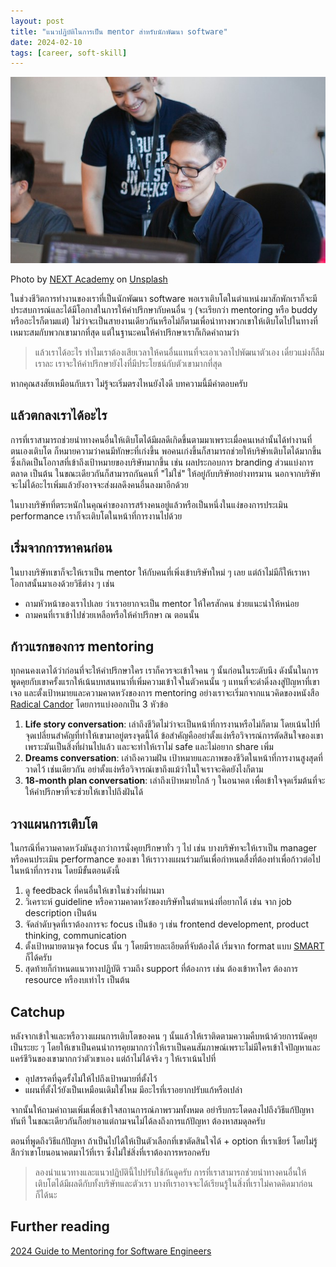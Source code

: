 ```yaml
---
layout: post
title: "แนวปฏิบัติในการเป็น mentor สำหรับนักพัฒนา software"
date: 2024-02-10
tags: [career, soft-skill]
---
```


![Mentoring](/assets/2024-02-10-mentoring.jpeg)

Photo by <a href="https://unsplash.com/@next_academy?utm_content=creditCopyText&utm_medium=referral&utm_source=unsplash">NEXT Academy</a> on <a href="https://unsplash.com/photos/man-standing-behind-sitting-man-JyJwO0K5fWM?utm_content=creditCopyText&utm_medium=referral&utm_source=unsplash">Unsplash</a>  


ในช่วงชีวิตการทำงานของเราที่เป็นนักพัฒนา software พอเราเติบโตในตำแหน่งมาสักพักเราก็จะมีประสบการณ์และได้มีโอกาสในการให้คำปรึกษากับคนอื่น ๆ (จะเรียกว่า mentoring หรือ buddy หรืออะไรก็ตามแต่) ไม่ว่าจะเป็นสายงานเดียวกันหรือไม่ก็ตามเพื่อนำทางพวกเขาให้เติบโตไปในทางที่เหมาะสมกับพวกเขามากที่สุด แต่ในฐานะคนให้คำปรึกษาเราก็เกิดคำถามว่า

> แล้วเราได้อะไร ทำไมเราต้องเสียเวลาให้คนอื่นแทนที่จะเอาเวลาไปพัฒนาตัวเอง เดี๋ยวแม่งก็ลืมเราละ
> เราจะให้คำปรึกษายังไงที่มีประโยชน์กับตัวเขามากที่สุด

หากคุณสงสัยเหมือนกับเรา ไม่รู้จะเริ่มตรงไหนยังไงดี บทความนี้มีคำตอบครับ

## แล้วตกลงเราได้อะไร
การที่เราสามารถช่วยนำทางคนอื่นให้เติบโตได้มีผลดีเกิดขึ้นตามมาเพราะเมื่อคนเหล่านั้นได้ทำงานที่ตนเองเติบโต ก็หมายความว่าคนมีทักษะที่เก่งขึ้น พอคนเก่งขึ้นก็สามารถช่วยให้บริษัทเติบโตได้มากขึ้นซึ่งเกิดเป็นโอกาสที่เข้าถึงเป้าหมายของบริษัทมากขึ้น เช่น ผลประกอบการ branding ส่วนแบ่งการตลาด เป็นต้น ในขณะเดียวกันก็สามารถกันคนที่ "ไม่ใช่" ให้อยู่กับบริษัทอย่างทรมาน นอกจากบริษัทจะไม่ได้อะไรเพิ่มแล้วยังอาจจะส่งผลดึงคนอื่นลงมาอีกด้วย  

ในบางบริษัทที่ตระหนักในคุณค่าของการสร้างคนอยู่แล้วหรือเป็นหนึ่งในแง่ของการประเมิน performance เราก็จะเติบโตในหน้าที่การงานไปด้วย

## เริ่มจากการหาคนก่อน
ในบางบริษัทเขาก็จะให้เราเป็น mentor ให้กับคนที่เพิ่งเข้าบริษัทใหม่ ๆ เลย แต่ถ้าไม่มีก็ให้เราหาโอกาสนั้นมาเองด้วยวิธีต่าง ๆ เช่น

- ถามหัวหน้าของเราไปเลย ว่าเราอยากจะเป็น mentor ให้ใครสักคน ช่วยแนะนำให้หน่อย
- ถามคนที่เราเข้าไปช่วยเหลือหรือให้คำปรึกษา ณ ตอนนั้น

## ก้าวแรกของการ mentoring
ทุกคนคงเดาได้ว่าก่อนที่จะให้คำปรึกษาใคร เราก็ควรจะเข้าใจคน ๆ นั้นก่อนในระดับนึง ดังนั้นในการพูดคุยกับเขาครั้งแรกให้เน้นบทสนทนาที่เพิ่มความเข้าใจในตัวคนนั้น ๆ แทนที่จะดำดิ่งลงสู่ปัญหาที่เขาเจอ และตั้งเป้าหมายและความคาดหวังของการ mentoring อย่างเราจะเริ่มกจากแนวคิดของหนังสือ [Radical Candor](https://www.radicalcandor.com/) โดยการแบ่งออกเป็น 3 หัวข้อ

1. **Life story conversation**: เล่าถึงชีวิตไม่ว่าจะเป็นหน้าที่การงานหรือไม่ก็ตาม โดยเน้นไปที่จุดเปลี่ยนสำคัญที่ทำให้เขามาอยู่ตรงจุดนี้ได้ ข้อสำคัญคืออย่าตั้งแง่หรือวิจารณ์การตัดสินใจของเขาเพราะมันเป็นสิ่งที่ผ่านไปแล้ว และจะทำให้เราไม่ safe และไม่อยาก share เพิ่ม
2. **Dreams conversation**: เล่าถึงความฝัน เป้าหมายและภาพของชีวิตในหน้าที่การงานสูงสุดที่วาดไว้ เช่นเดียวกัน อย่าตั้งแง่หรือวิจารณ์เขาถึงแม้ว่าในใจเราจะคิดยังไงก็ตาม
3. **18-month plan conversation**: เล่าถึงเป้าหมายใกล้ ๆ ในอนาคต เพื่อเข้าใจจุดเริ่มต้นที่จะให้คำปรึกษาที่จะช่วยให้เขาไปถึงฝันได้

## วางแผนการเติบโต
ในกรณีที่ความคาดหวังมันสูงกว่าการนั่งคุยปรึกษาทั่ว ๆ ไป เช่น บางบริษัทจะให้เราเป็น manager หรือคนประเมิน performance ของเขา ให้เราวางแผนร่วมกันเพื่อกำหนดสื่งที่ต้องทำเพื่อก้าวต่อไปในหน้าที่การงาน โดยมีขั้นตอนดังนี้

1. ดู feedback ที่คนอื่นให้เขาในช่วงที่ผ่านมา
2. วิเคราะห์ guideline หรือความคาดหวังของบริษัทในตำแหน่งที่อยากได้ เช่น จาก job description เป็นต้น
3. จัดลำดับจุดที่เราต้องการจะ focus เป็นข้อ ๆ เช่น frontend development, product thinking, communication
4. ตั้งเป้าหมายตามจุด focus นั้น ๆ โดยมีรายละเอียดที่จับต้องได้ เริ่มจาก format แบบ [SMART](https://www.mendetails.com/life/smart-goal-life-jan23/) ก็ได้ครับ
5. สุดท้ายก็กำหนดแนวทางปฏิบัติ รวมถึง support ที่ต้องการ เช่น ต้องเข้าหาใคร ต้องการ resource หรืองบเท่าไร เป็นต้น

## Catchup
หลังจากเข้าใจและหรือวางแผนการเติบโตของคน ๆ นั้นแล้วให้เราติดตามความคืบหน้าด้วยการนัดคุยเป็นระยะ ๆ โดยให้เขาเป็นคนนำการคุยมากกว่าให้เราเป็นคนสัมภาษณ์เพราะไม่มีใครเข้าใจปัญหาและแคร์ชีวินของเขามากกว่าตัวเขาเอง แต่ถ้าไม่ได้จริง ๆ ให้เราเน้นไปที่

- อุปสรรคที่ฉุดรั้งไม่ให้ไปถึงเป้าหมายที่ตั้งไว้
- แผนที่ตั้งไว้ยังเป็นเหมือนเดิมใช่ไหม มีอะไรที่เราอยากปรับแก้หรือเปล่า

จากนั้นให้ถามคำถามเพิ่มเพื่อเข้าใจสถานการณ์ภาพรวมทั้งหมด อย่ารีบกระโดดลงไปถึงวิธีแก้ปัญหาทันที ในขณะเดียวกันก็อย่าเอาแต่ถามจนไม่ได้ลงถึงการแก้ปัญหา ต้องหาสมดุลครับ  

ตอนที่พูดถึงวิธีแก้ปัญหา ถ้าเป็นไปได้ให้เป็นตัวเลือกที่เขาตัดสินใจได้ + option ที่เราเชียร์ โดยไม่รู้สึกว่าเขาโยนอนาคตมาไว้ที่เรา ซึ่งไม่ใช่สิ่งที่เราต้องการหรอกครับ

> ลองนำแนวทางและแนวปฏิบัตินี้ไปปรับใช้กันดูครับ การที่เราสามารถช่วยนำทางคนอื่นให้เติบโตได้มีผลดีกับทั้งบริษัทและตัวเรา บางทีเราอาจจะได้เรียนรู้ในสิ่งที่เราไม่คาดคิดมาก่อนก็ได้นะ

## Further reading
[2024 Guide to Mentoring for Software Engineers](https://careercutler.substack.com/p/2024-guide-to-mentoring-for-software)
